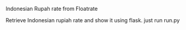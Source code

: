 Indonesian Rupah rate from Floatrate

Retrieve Indonesian rupiah rate and show it using flask.
just run run.py

